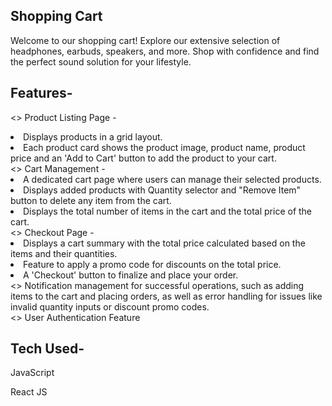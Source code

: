 ## Shopping Cart

Welcome to our shopping cart! Explore our extensive selection of headphones, earbuds, speakers, and more. Shop with confidence and find the perfect sound solution for your lifestyle.

## Features-

<> Product Listing Page - 
<li> Displays products in a grid layout.  
<li> Each product card shows the product image, product name, product price and an 'Add to Cart' button to add the product to your cart.  

<br>
<> Cart Management -  
<li> A dedicated cart page where users can manage their selected products.
<li> Displays added products with Quantity selector and "Remove Item" button to delete any item from the cart.
<li> Displays the total number of items in the cart and the total price of the cart.

<br>
<> Checkout Page - 
<li> Displays a cart summary with the total price calculated based on the items and their quantities.
<li> Feature to apply a promo code for discounts on the total price.
<li> A 'Checkout' button to finalize and place your order.

<br>
<> Notification management for successful operations, such as adding items to the cart and placing orders, as well as error handling for issues like invalid quantity inputs or discount promo codes.

<br>
<> User Authentication Feature

## Tech Used-

JavaScript

React JS
